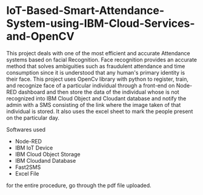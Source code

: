 # IoT-Based-Smart-Attendance-System-using-IBM-Cloud-Services-and-OpenCV
This project deals  with one of the most efficient and accurate Attendance systems based on facial Recognition.  Face recognition provides an accurate method that solves ambiguities such as fraudulent  attendance and time consumption since it is understood that any human's primary identity is their  face. This project uses OpenCv library with python to register, train, and recognize face of a  particular individual through a front-end on Node-RED dashboard and then store the data of the  individual whose is not recognized into IBM Cloud Object and Cloudant database and notify the  admin with a SMS consisting of the link where the image taken of that individual is stored. It  also uses the excel sheet to mark the people present on the particular day.

Softwares used
<ul>
  <li>Node-RED</li>
  <li>IBM IoT Device</li>
  <li>IBM Cloud Object Storage</li>
  <li>IBM Cloudand Database</li>
  <liPython with OpenCV></li>
  <li>Fast2SMS</li>
  <li>Excel File</li>
 </ul>

for the entire procedure, go through the pdf file uploaded.

